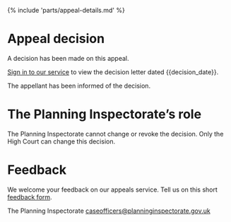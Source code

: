 {% include 'parts/appeal-details.md' %}

# Appeal decision

A decision has been made on this appeal.

[Sign in to our service](https://appeals-service-test.planninginspectorate.gov.uk/manage-appeals/{{appeal_reference_number}}) to view the decision letter dated {{decision_date}}.

The appellant has been informed of the decision.

# The Planning Inspectorate’s role

The Planning Inspectorate cannot change or revoke the decision. Only the High Court can change this decision.

# Feedback

We welcome your feedback on our appeals service. Tell us on this short [feedback form](https://forms.office.com/pages/responsepage.aspx?id=mN94WIhvq0iTIpmM5VcIjfMZj__F6D9LmMUUyoUrZDZUOERYMEFBN0NCOFdNU1BGWEhHUFQxWVhUUy4u).

The Planning Inspectorate
caseofficers@planninginspectorate.gov.uk
